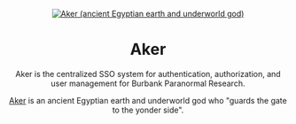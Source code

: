 <div align="center">

  <p>
    <a href="https://en.wikipedia.org/wiki/File:Aker.svg" target="_blank">
      <img src="https://upload.wikimedia.org/wikipedia/commons/thumb/1/1c/Aker.svg/320px-Aker.svg.png" alt="Aker (ancient Egyptian earth and underworld god)" />
    </a>
  </p>
  
  <p>
    <h1 style="border-bottom:0">Aker</h1>
  </p>

  <p>
    Aker is the centralized SSO system for authentication, authorization, and user management for Burbank Paranormal Research.
  </p>
  
  <p>
    <a href="https://en.wikipedia.org/wiki/Aker_(deity)" target="_blank">Aker</a> is an ancient Egyptian earth and underworld god who "guards the gate to the yonder side".
  </p>

</div>
